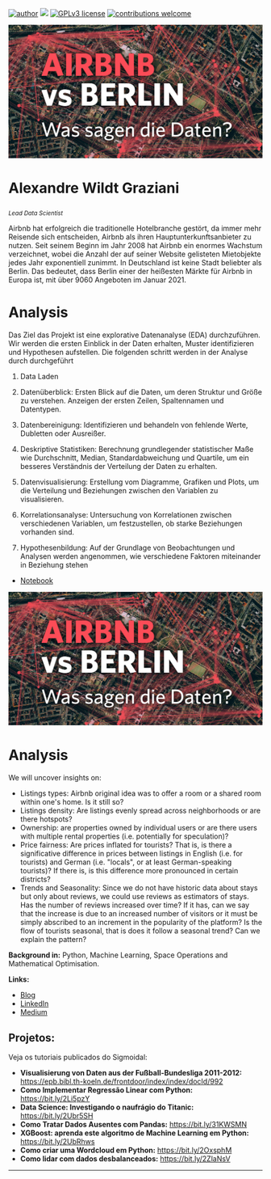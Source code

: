  
[![author](https://img.shields.io/badge/author-wildt-red.svg)](https://www.linkedin.com/in/carlosfab) [![](https://img.shields.io/badge/python-3.7+-blue.svg)](https://www.python.org/downloads/release/python-365/) [![GPLv3 license](https://img.shields.io/badge/License-GPLv3-blue.svg)](http://perso.crans.org/besson/LICENSE.html) [![contributions welcome](https://img.shields.io/badge/contributions-welcome-brightgreen.svg?style=flat)](https://github.com/carlosfab/data_science/issues)

<p align="center">
  <img src="ogteaser.jpg" >
</p>

# Alexandre Wildt Graziani 
<sub>*Lead Data Scientist*</sub>


Airbnb hat erfolgreich die traditionelle Hotelbranche gestört, da immer mehr Reisende sich entscheiden, Airbnb als ihren Hauptunterkunftsanbieter zu nutzen. Seit seinem Beginn im Jahr 2008 hat Airbnb ein enormes Wachstum verzeichnet, wobei die Anzahl der auf seiner Website gelisteten Mietobjekte jedes Jahr exponentiell zunimmt. In Deutschland ist keine Stadt beliebter als Berlin. Das bedeutet, dass Berlin einer der heißesten Märkte für Airbnb in Europa ist, mit über 9060 Angeboten im Januar 2021.

# Analysis 

Das Ziel das Projekt ist eine explorative Datenanalyse (EDA) durchzuführen. Wir werden die ersten Einblick in der Daten erhalten, Muster identifizieren und Hypothesen aufstellen.
Die folgenden schritt werden in der Analyse durch durchgeführt

1. Data Laden 

2. Datenüberblick: Ersten Blick auf die Daten, um deren Struktur und Größe zu verstehen. Anzeigen der ersten Zeilen, Spaltennamen und Datentypen.

3. Datenbereinigung: Identifizieren und behandeln von fehlende Werte, Dubletten oder Ausreißer.

4. Deskriptive Statistiken: Berechnung grundlegender statistischer Maße wie Durchschnitt, Median, Standardabweichung und Quartile, um ein besseres Verständnis der Verteilung der Daten zu erhalten.
  
5. Datenvisualisierung: Erstellung vom Diagramme, Grafiken und Plots, um die Verteilung und Beziehungen zwischen den Variablen zu visualisieren.

6. Korrelationsanalyse: Untersuchung von Korrelationen zwischen verschiedenen Variablen, um festzustellen, ob starke Beziehungen vorhanden sind.

7. Hypothesenbildung: Auf der Grundlage von Beobachtungen und Analysen werden angenommen, wie verschiedene Faktoren miteinander in Beziehung stehen




* [Notebook](https://nbviewer.org/github/awildt01/Airbnb_Berlin-/blob/main/Analisando_os_Dados_do_Airbnb_%28Berlin_2%29.ipynb)
<p align="center">
  <img src="ogteaser.jpg" >
</p>

# Analysis 


We will uncover insights on:

+ Listings types: Airbnb original idea was to offer a room or a shared room within one's home. Is it still so?
+ Listings density: Are listings evenly spread across neighborhoods or are there hotspots?
+ Ownership: are properties owned by individual users or are there users with multiple rental properties (i.e. potentially for speculation)?
+ Price fairness: Are prices inflated for tourists? That is, is there a significative difference in prices between listings in English (i.e. for tourists) and German (i.e. "locals", or at least German-speaking tourists)? If there is, is this difference more pronounced in certain districts?
+ Trends and Seasonality: Since we do not have historic data about stays but only about reviews, we could use reviews as estimators of stays. Has the number of reviews increased over time? If it has, can we say that the increase is due to an increased number of visitors or it must be simply abscribed to an increment in the popularity of the platform? Is the flow of tourists seasonal, that is does it follow a seasonal trend? Can we explain the pattern?

**Background in:** Python, Machine Learning, Space Operations and Mathematical Optimisation.

**Links:**
* [Blog](https://sigmoidal.ai)
* [LinkedIn](https://www.linkedin.com/in/carlosfab)
* [Medium](https://medium.com/@alexandrewildtgraziani)


## Projetos:
Veja os tutoriais publicados do Sigmoidal:

* **Visualisierung von Daten aus der Fußball-Bundesliga 2011-2012:** https://epb.bibl.th-koeln.de/frontdoor/index/index/docId/992
* **Como Implementar Regressão Linear com Python:** https://bit.ly/2Li5pzY
* **Data Science: Investigando o naufrágio do Titanic:** https://bit.ly/2Ubr5SH
* **Como Tratar Dados Ausentes com Pandas:** https://bit.ly/31KWSMN
* **XGBoost: aprenda este algoritmo de Machine Learning em Python:** https://bit.ly/2UbRhws
* **Como criar uma Wordcloud em Python:** https://bit.ly/2OxsphM
* **Como lidar com dados desbalanceados:** https://bit.ly/2ZlaNsV

---
